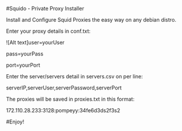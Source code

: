 #Squido - Private Proxy Installer
 
Install and Configure Squid Proxies the easy way on any debian distro. 

Enter your proxy details in conf.txt:

![Alt text]user=yourUser

pass=yourPass

port=yourPort

Enter the server/servers detail in servers.csv on per line:

serverIP,serverUser,serverPassword,serverPort

The proxies will be saved in proxies.txt in this format:

172.110.28.233:3128:pompeyy:34fe6d3ds2f3s2

#Enjoy!
